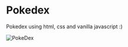 # Pokedex

Pokedex using html, css and vanilla javascript :)



![PokeDex](https://user-images.githubusercontent.com/112859796/213932191-128ac57e-68a9-4f04-81e1-f26912208455.png)
